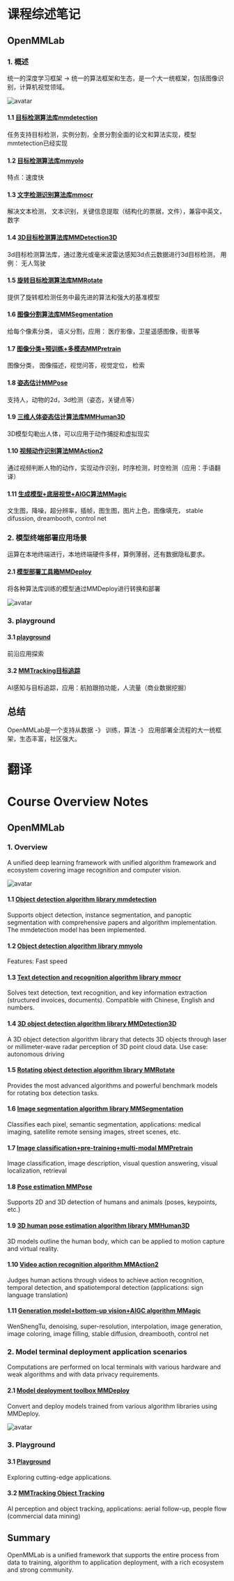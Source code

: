 # 课程综述笔记

## OpenMMLab

### 1. 概述
统一的深度学习框架 -> 统一的算法框架和生态，是一个大一统框架，包括图像识别，计算机视觉领域。

![avatar](files/总体框架.png)

#### 1.1 [目标检测算法库mmdetection](https://github.com/open-mmlab/mmdetection) 

任务支持目标检测，实例分割，全景分割全面的论文和算法实现，模型mmtetection已经实现
#### 1.2 [目标检测算法库mmyolo](https://github.com/open-mmlab/mmyolo)

特点：速度快

#### 1.3 [文字检测识别算法库mmocr](https://github.com/open-mmlab/mmocr)

解决文本检测， 文本识别，关键信息提取（结构化的票据，文件），兼容中英文，数字

#### 1.4 [3D目标检测算法库MMDetection3D](https://github.com/open-mmlab/mmdetection3d)

3d目标检测算法库，通过激光或毫米波雷达感知3d点云数据进行3d目标检测， 用例： 无人驾驶

#### 1.5 [旋转目标检测算法库MMRotate](https://github.com/open-mmlab/mmrotate)

提供了旋转框检测任务中最先进的算法和强大的基准模型

#### 1.6 [图像分割算法库MMSegmentation](https://github.com/open-mmlab/mmsegmentation)

给每个像素分类， 语义分割，应用： 医疗影像，卫星遥感图像，街景等

#### 1.7 [图像分类+预训练+多模态MMPretrain](https://github.com/open-mmlab/mmpretrain)

图像分类， 图像描述，视觉问答，视觉定位， 检索

#### 1.8 [姿态估计MMPose](https://github.com/open-mmlab/mmpose)

支持人，动物的2d，3d检测（姿态，关键点等）

#### 1.9 [三维人体姿态估计算法库MMHuman3D](https://github.com/open-mmlab/mmhuman3d)

3D模型勾勒出人体，可以应用于动作捕捉和虚拟现实

#### 1.10 [视频动作识别算法MMAction2](https://github.com/open-mmlab/mmaction2)

通过视频判断人物的动作，实现动作识别，时序检测，时空检测（应用：手语翻译）

#### 1.11 [生成模型+底层视觉+AIGC算法MMagic](https://github.com/open-mmlab/mmagic)

文生图，降噪，超分辨率，插帧，图生图，图片上色，图像填充， stable difussion, dreambooth, control net


### 2. 模型终端部署应用场景

运算在本地终端进行，本地终端硬件多样，算例薄弱，还有数据隐私要求。

#### 2.1 [模型部署工具箱MMDeploy](https://github.com/open-mmlab/mmdeploy)

将各种算法库训练的模型通过MMDeploy进行转换和部署

![avatar](files/deploy.png)

### 3. playground

#### 3.1 [playground](https://github.com/open-mmlab/playground)

前沿应用探索

#### 3.2 [MMTracking目标追踪](https://github.com/open-mmlab/mmtracking)

AI感知与目标追踪，应用：航拍跟拍功能，人流量（商业数据挖掘）

## 总结

OpenMMLab是一个支持从数据 -》 训练，算法 -》 应用部署全流程的大一统框架，生态丰富，社区强大。


# 翻译

# Course Overview Notes

## OpenMMLab

### 1. Overview
A unified deep learning framework with unified algorithm framework and ecosystem covering image recognition and computer vision.

![avatar](files/overall_framework.png)

#### 1.1 [Object detection algorithm library mmdetection](https://github.com/open-mmlab/mmdetection) 

Supports object detection, instance segmentation, and panoptic segmentation with comprehensive papers and algorithm implementation. The mmdetection model has been implemented.

#### 1.2 [Object detection algorithm library mmyolo](https://github.com/open-mmlab/mmyolo)

Features: Fast speed

#### 1.3 [Text detection and recognition algorithm library mmocr](https://github.com/open-mmlab/mmocr)

Solves text detection, text recognition, and key information extraction (structured invoices, documents). Compatible with Chinese, English and numbers.

#### 1.4 [3D object detection algorithm library MMDetection3D](https://github.com/open-mmlab/mmdetection3d)

A 3D object detection algorithm library that detects 3D objects through laser or millimeter-wave radar perception of 3D point cloud data. Use case: autonomous driving

#### 1.5 [Rotating object detection algorithm library MMRotate](https://github.com/open-mmlab/mmrotate)

Provides the most advanced algorithms and powerful benchmark models for rotating box detection tasks.

#### 1.6 [Image segmentation algorithm library MMSegmentation](https://github.com/open-mmlab/mmsegmentation)

Classifies each pixel, semantic segmentation, applications: medical imaging, satellite remote sensing images, street scenes, etc.

#### 1.7 [Image classification+pre-training+multi-modal MMPretrain](https://github.com/open-mmlab/mmpretrain)

Image classification, image description, visual question answering, visual localization, retrieval

#### 1.8 [Pose estimation MMPose](https://github.com/open-mmlab/mmpose)

Supports 2D and 3D detection of humans and animals (poses, keypoints, etc.)

#### 1.9 [3D human pose estimation algorithm library MMHuman3D](https://github.com/open-mmlab/mmhuman3d)

3D models outline the human body, which can be applied to motion capture and virtual reality.

#### 1.10 [Video action recognition algorithm MMAction2](https://github.com/open-mmlab/mmaction2)

Judges human actions through videos to achieve action recognition, temporal detection, and spatiotemporal detection (applications: sign language translation)

#### 1.11 [Generation model+bottom-up vision+AIGC algorithm MMagic](https://github.com/open-mmlab/mmagic)

WenShengTu, denoising, super-resolution, interpolation, image generation, image coloring, image filling, stable diffusion, dreambooth, control net


### 2. Model terminal deployment application scenarios

Computations are performed on local terminals with various hardware and weak algorithms and with data privacy requirements.

#### 2.1 [Model deployment toolbox MMDeploy](https://github.com/open-mmlab/mmdeploy)

Convert and deploy models trained from various algorithm libraries using MMDeploy.

![avatar](files/deploy.png)

### 3. Playground

#### 3.1 [Playground](https://github.com/open-mmlab/playground)

Exploring cutting-edge applications.

#### 3.2 [MMTracking Object Tracking](https://github.com/open-mmlab/mmtracking)

AI perception and object tracking, applications: aerial follow-up, people flow (commercial data mining)

## Summary

OpenMMLab is a unified framework that supports the entire process from data to training, algorithm to application deployment, with a rich ecosystem and strong community.